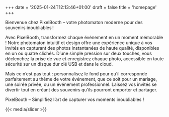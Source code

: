 +++
date = '2025-01-24T12:13:46+01:00'
draft = false
title = 'homepage'
+++

Bienvenue chez PixelBooth – votre photomaton moderne pour des souvenirs inoubliables !

Avec PixelBooth, transformez chaque événement en un moment mémorable ! 
Notre photomaton intuitif et design offre une expérience unique à vos invités en capturant des photos 
instantanées de haute qualité, disponibles en un ou quatre clichés. D’une simple pression sur deux touches, 
vous déclenchez la prise de vue et enregistrez chaque photo, accessible en toute sécurité sur un disque dur
clé USB et dans le cloud.

Mais ce n’est pas tout : personnalisez le fond pour qu’il corresponde parfaitement au thème de votre 
événement, que ce soit pour un mariage, une soirée privée, ou un événement professionnel. 
Laissez vos invités se divertir tout en créant des souvenirs qu’ils pourront emporter et partager.

PixelBooth – Simplifiez l’art de capturer vos moments inoubliables !

{{< media/slider >}}